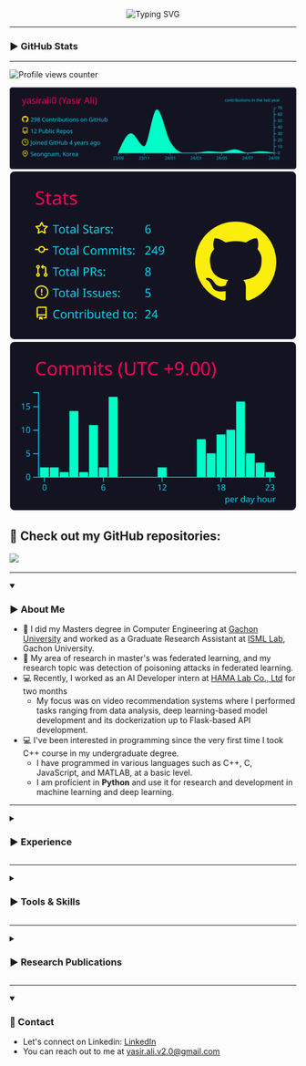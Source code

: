<div align="center">
 
![Typing SVG](https://readme-typing-svg.herokuapp.com?font=Mouse+Memoirs&size=65&pause=500&color=06CD9C&vCenter=true&width=600&height=70&lines=Yasir+Ali;Python;Machine+Learning;Deep+Learning;LLMs)

</div>
 
<!--img width=100% src="https://capsule-render.vercel.app/api?type=waving&color=2D97CB&height=100&section=header"/-->
---
### ▶️ GitHub Stats
---
![Profile views counter](https://komarev.com/ghpvc/?username=yasirali0-git&style=flat-square)

![](https://raw.githubusercontent.com/yasirali0/yasirali0/main/profile-summary-card-output/2077/0-profile-details.svg)
![](https://raw.githubusercontent.com/yasirali0/yasirali0/main/profile-summary-card-output/2077/3-stats.svg)
![](https://raw.githubusercontent.com/yasirali0/yasirali0/main/profile-summary-card-output/2077/4-productive-time.svg)


## 👀 Check out my GitHub repositories:
[![](https://img.shields.io/badge/My_Repositories-green?style=for-the-badge&logo=github&labelColor=gray)](https://github.com/yasirali0?tab=repositories)


---
<details open>
<summary><h3>▶️ About Me</h3></summary>

- 👋 I did my Masters degree in Computer Engineering at [Gachon University](https://www.gachon.ac.kr/kor/index.do) and worked as a Graduate Research Assistant at [ISML Lab](https://ai-security.github.io/professor_main_e.htm), Gachon University.
- 🔭 My area of research in master's was federated learning, and my research topic was detection of poisoning attacks in federated learning.
- 💻 Recently, I worked as an AI Developer intern at [HAMA Lab Co., Ltd](https://hamalab.io/) for two months
  - My focus was on video recommendation systems where I performed tasks ranging from data analysis, deep learning-based model development and its dockerization up to Flask-based API development.
- 💻 I've been interested in programming since the very first time I took C++ course in my undergraduate degree.
  - I have programmed in various languages such as C++, C, JavaScript, and MATLAB, at a basic level.
  - I am proficient in **Python** and use it for research and development in machine learning and deep learning.
</details>

---
<details>
<summary><h3>▶️ Experience</h3></summary>

- **AI Developer Intern** | 03 March 2024 - 30 April 2024 | HAMA Lab Co., Ltd., South Korea
  - Video Recommendation System
    - Performed data analysis on video and user data within the database to formulate the research objectives.
    - Researched deep learning-based recommendation systems to select appropriate models and strategies tailored to our data.
    - Implemented data and machine learning pipelines and developed training and inference APIs using the Flask package.
    - Incorporated multi-threading strategy within the inference API to efficiently manage user requests and AI model inference simultaneously.
    - Utilized Docker for containerizing the recommendation system, ensuring portability and scalability of the solution.

- **Graduate Research Assistant** | March 2022 - February 2024 | Information Security & Machine Learning Lab, Gachon University, South Korea
  - Research on Federated Learning
    - Conducted research in federated learning, focusing on the detection of poisoning attacks within the federated learning paradigm
    - Developed a federated learning framework using Python, PyTorch, and threading
    - Implemented deep learning models such as AlexNet, VGG16, and ResNet18 as the base models for the federated learning environment, and evaluated them on datasets such as MNIST, CIFAR-10, and CIFAR-100
    - Simulated poisoning attacks and analyzed their impact on the accuracy of federated learning
    - Integrated state-of-the-art poisoning attack defense methods into the codebase for benchmarking purposes
    - Proposed a novel defense method that outperformed the state-of-the-art in terms of poisoning attack detection accuracy
    - Authored a research article currently under review in IEEE Transactions for Computational Social Systems
 
  - Research on Tracing Attackers Over Overlay Networks
    - Collaborated with a colleague on this research project aimed at reducing the execution time and memory consumption of deep learning-based correlation attacks against Tor networks
    - Conducted a thorough survey on deanonymization attacks targeting the Tor overlay network, with a specific focus on deep learning-based correlation attacks
    - Performed an in-depth analysis of the prominent deep learning-based correlation attack, "DeepCoFFEA" identifying two critical issues, high memory consumption and execution time
    - Successfully mitigated memory consumption challenge, reducing consumption from 133GB to 70GB through effective memory deallocation and proactive garbage collection strategies
    - Achieved a seven times reduction in execution time by leveraging GPU processing, facilitated by PyCUDA library.
    - Co-authored a <a href="https://ieeexplore.ieee.org/abstract/document/10309127/" target="_blank">research article</a> in IEEE Access journal, outlining the findings and implemented solutions

- **Intern** | February 2021 - April 2021 | National Center of Artificial Intelligence at UET Peshawar, Pakistan
  - Landslide Monitoring and Alert System
    - Collected landslide videos to form a dataset for input into deep learning models
    - Segmented and annotated videos into pre-landslide, landslide, and post-landslide phases by utilizing a custom Python script
</details>

---
<details>
<summary><h3>▶️ Tools & Skills</h3></summary>

- *Languages* 👉 Python (Proficient) | C/C++ (Beginner)

- *ML/DL Frameworks* 👉 PyTorch | Keras | TensorFlow | scikit-learn

- *Python Libraries* 👉 NumPy | OpenCV | Matplotlib | Pandas | scikit-image | Tkinter | sqlite3 | PyCUDA | threading

- *Development Tools* 👉 Visual Studio Code | Jupyter Notebook | Git | GitHub | GitLab | Docker | Flask

- *AI Workflow Experience* 👉 Model development | Model optimization | Dockerization | API development

- *Operating Systems* 👉 Ubuntu | Windows

- *Soft Skills* 👉 Communication | Teamwork | Problem-Solving | Critical Thinking
</details>

---
<details>
<summary><h3>▶️ Research Publications</h3></summary>

- M. A. Hafeez, **Y. Ali**, K. H. Han and S. O. Hwang, "GPU-Accelerated Deep Learning-Based Correlation Attack on Tor Networks," in IEEE Access, vol. 11, pp. 124139-124149, 2023, doi:10.1109/ACCESS.2023.3330208. (Impact Factor: 3.9)
  - Code is available <a href="https://github.com/yasirali0/fast_correlation_attack_on_tor/" target="_blank">here</a>.
- Y. Ali, K. H. Han, et al. "An Optimal Two-Step Approach for Defense Against Poisoning Attacks in Federated Learning" *(under review)*
</details>

---
<details open>
<summary><h3>🔗 Contact</h3></summary>

- Let's connect on Linkedin: <a href="https://linkedin.com/in/yasir-ali-v2/" target="_blank">LinkedIn</a>
- You can reach out to me at yasir.ali.v2.0@gmail.com
</details>
